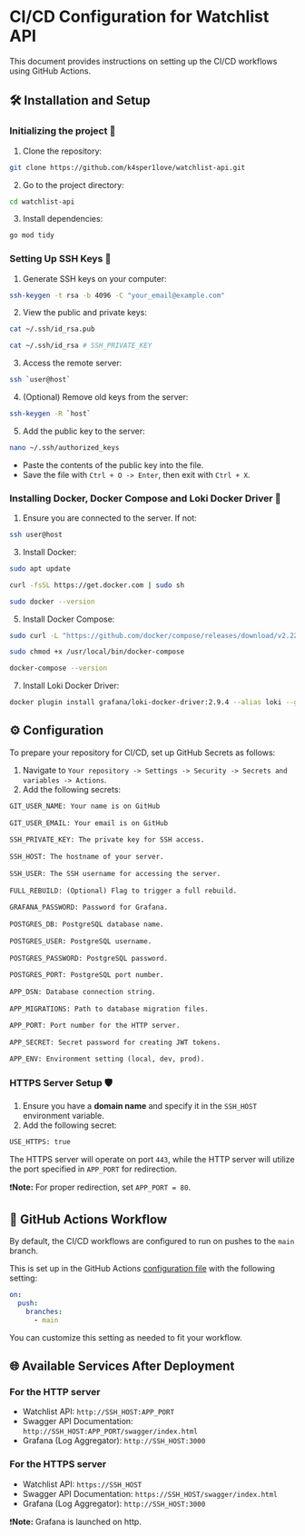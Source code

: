 # CI/CD Configuration for Watchlist API
This document provides instructions on setting up the CI/CD workflows using GitHub Actions.

## 🛠️ Installation and Setup
### Initializing the project 🚀
1. Clone the repository:
```bash
git clone https://github.com/k4sper1love/watchlist-api.git
```
2. Go to the project directory:
```bash
cd watchlist-api
```
3. Install dependencies:
```bash
go mod tidy
```
### Setting Up SSH Keys 🔐
1. Generate SSH keys on your computer:
```sh
ssh-keygen -t rsa -b 4096 -C "your_email@example.com"
```
2. View the public and private keys:
```sh
cat ~/.ssh/id_rsa.pub

cat ~/.ssh/id_rsa # SSH_PRIVATE_KEY
```
3. Access the remote server:
```sh
ssh `user@host`
```
4. (Optional) Remove old keys from the server:
```sh
ssh-keygen -R `host`
```
5. Add the public key to the server:
```sh
nano ~/.ssh/authorized_keys
```
- Paste the contents of the public key into the file.
- Save the file with `Ctrl + O -> Enter`, then exit with `Ctrl + X`.

### Installing Docker, Docker Compose and Loki Docker Driver 🐳
1. Ensure you are connected to the server. If not:

```bash
ssh user@host
```
3. Install Docker:

```bash
sudo apt update

curl -fsSL https://get.docker.com | sudo sh

sudo docker --version
```
5. Install Docker Compose:

```bash
sudo curl -L "https://github.com/docker/compose/releases/download/v2.22.0/docker-compose-$(uname -s)-$(uname -m)" -o /usr/local/bin/docker-compose

sudo chmod +x /usr/local/bin/docker-compose

docker-compose --version
```
7. Install Loki Docker Driver:

```bash
docker plugin install grafana/loki-docker-driver:2.9.4 --alias loki --grant-all-permissions
```

## ⚙️ Configuration
To prepare your repository for CI/CD, set up GitHub Secrets as follows:
1. Navigate to `Your repository -> Settings -> Security -> Secrets and variables -> Actions`.
2. Add the following secrets:

```txt
GIT_USER_NAME: Your name is on GitHub
   
GIT_USER_EMAIL: Your email is on GitHub 
   
SSH_PRIVATE_KEY: The private key for SSH access.
   
SSH_HOST: The hostname of your server.
   
SSH_USER: The SSH username for accessing the server.
   
FULL_REBUILD: (Optional) Flag to trigger a full rebuild.
   
GRAFANA_PASSWORD: Password for Grafana.
   
POSTGRES_DB: PostgreSQL database name.
   
POSTGRES_USER: PostgreSQL username.
   
POSTGRES_PASSWORD: PostgreSQL password.
   
POSTGRES_PORT: PostgreSQL port number.
   
APP_DSN: Database connection string.
   
APP_MIGRATIONS: Path to database migration files.

APP_PORT: Port number for the HTTP server.
   
APP_SECRET: Secret password for creating JWT tokens.
   
APP_ENV: Environment setting (local, dev, prod).
```
### HTTPS Server Setup 🛡️
1. Ensure you have a **domain name** and specify it in the `SSH_HOST` environment variable.
2. Add the following secret:
```txt
USE_HTTPS: true
```

The HTTPS server will operate on port `443`, while the HTTP server will utilize the port specified in `APP_PORT` for redirection.

❗**Note:** For proper redirection, set `APP_PORT = 80`.

## 🔄 GitHub Actions Workflow
By default, the CI/CD workflows are configured to run on pushes to the `main` branch.

This is set up in the GitHub Actions [configuration file](deploy.yml) with the following setting:
```yaml
on:
  push:
    branches:
      - main
```
You can customize this setting as needed to fit your workflow.

## 🌐 Available Services After Deployment
### For the HTTP server
- Watchlist API: `http://SSH_HOST:APP_PORT`
- Swagger API Documentation: `http://SSH_HOST:APP_PORT/swagger/index.html`
- Grafana (Log Aggregator): `http://SSH_HOST:3000`
### For the HTTPS server
- Watchlist API: `https://SSH_HOST`
- Swagger API Documentation: `https://SSH_HOST/swagger/index.html`
- Grafana (Log Aggregator): `http://SSH_HOST:3000`

❗**Note:** Grafana is launched on http.